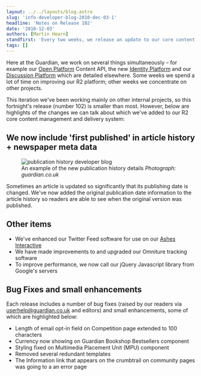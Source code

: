 ```yaml
---
layout: ../../layouts/blog.astro
slug: 'info-developer-blog-2010-dec-03-1'
headline: 'Notes on Release 102'
date: '2010-12-03'
authors: [Martin Hearn]
standfirst: 'Every two weeks, we release an update to our core content management and delivery system – here are some of the latest changes we''ve made'
tags: []
---
```


Here at the Guardian, we work on several things simultaneously – for example our [Open Platform](http://www.guardian.co.uk/open-platform) Content API, the new [Identity Platform](http://www.guardian.co.uk/help/identity-faq) and our [Discussion Platform](http://www.guardian.co.uk/help/insideguardian/2010/oct/08/commenting-changes) which are detailed elsewhere. Some weeks we spend a lot of time on improving our R2 platform; other weeks we concentrate on other projects.

This iteration we've been working mainly on other internal projects, so this fortnight's release (number 102) is smaller than most. However, below are highlights of the changes we can talk about which we've added to our R2 core content management and delivery system:

We now include 'first published' in article history + newspaper meta data
-------------------------------------------------------------------------


   <figure>
   <img alt="publication history developer blog" src="https://i.guim.co.uk/img/static/sys-images/Guardian/Pix/pictures/2010/11/29/1291044781612/pub_date_new.jpg?width=620&quality=45&auto=format&fit=max&dpr=2&s=50baaaf62260867f79e7b8188a4e566c" loading="lazy" />
   <figcaption>
     An example of the new publication history details
    <i>Photograph: guardian.co.uk</i>
    </figcaption>
    </figure>

Sometimes an article is updated so significantly that its publishing date is changed. We've now added the original publication date information to the article history so readers are able to see when the original version was published.

Other items
-----------

*   We've enhanced our Twitter Feed software for use on our [Ashes Interactive](http://www.guardian.co.uk/sport/interactive/2010/nov/24/ashes-2010-twitter-interactive)
*   We have made improvements to and upgraded our Omniture tracking software
*   To improve performance, we now call our jQuery Javascript library from Google's servers

Bug Fixes and small enhancements
--------------------------------

Each release includes a number of bug fixes (raised by our readers via [userhelp@guardian.co.uk](mailto:userhelp@guardian.co.uk) and editors) and small enhancements, some of which are highlighted below:

*   Length of email opt-in field on Competition page extended to 100 characters
*   Currency now showing on Guardian Bookshop Bestsellers component
*   Styling fixed on Multimedia Placement Unit (MPU) component
*   Removed several redundant templates
*   The Information link that appears on the crumbtrail on community pages was going to a an error page
